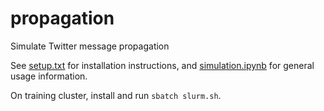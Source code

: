 # propagation
Simulate Twitter message propagation 

See [setup.txt](setup.txt) for installation instructions, and [simulation.ipynb](simulation.ipynb) for general usage information.

On training cluster, install and run `sbatch slurm.sh`.
